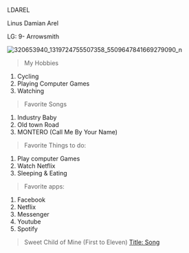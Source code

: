 LDAREL

Linus Damian Arel

LG: 9- Arrowsmith

![320653940_1319724755507358_5509647841669279090_n](https://user-images.githubusercontent.com/122426055/212588202-b003076d-6fe8-4358-a9c1-53fae2381805.jpg)


>My Hobbies

1. Cycling
2. Playing Computer Games
3. Watching


>Favorite Songs

1. Industry Baby
2. Old town Road
3. MONTERO (Call Me By Your Name)


>Favorite Things to do:

1. Play computer Games
2. Watch Netflix
3. Sleeping & Eating


>Favorite apps:

1. Facebook
2. Netflix
3. Messenger
4. Youtube
5. Spotify


>Sweet Child of Mine (First to Eleven)
[Title: Song](https://www.youtube.com/watch?v=J61mtatKT1I)








